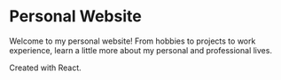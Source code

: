 # Personal Website

Welcome to my personal website! From hobbies to projects to work experience, learn a little more about my personal and professional lives.

Created with React.
